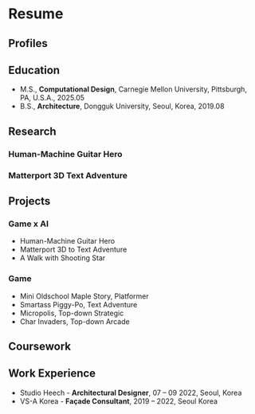 # Resume

## Profiles

## Education
- M.S., **Computational Design**, Carnegie Mellon University, Pittsburgh, PA, U.S.A., 2025.05
- B.S., **Architecture**, Dongguk University, Seoul, Korea, 2019.08

## Research
### Human-Machine Guitar Hero

### Matterport 3D Text Adventure

## Projects
### Game x AI
- Human-Machine Guitar Hero
- Matterport 3D to Text Adventure
- A Walk with Shooting Star

### Game
- Mini Oldschool Maple Story, Platformer
- Smartass Piggy-Po, Text Adventure
- Micropolis, Top-down Strategic
- Char Invaders, Top-down Arcade

## Coursework

## Work Experience

- Studio Heech - **Architectural Designer**, 07 – 09 2022, Seoul, Korea
- VS-A Korea - **Façade Consultant**, 2019 – 2022, Seoul Korea

